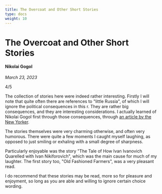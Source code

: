 ```yaml
---
title: The Overcoat and Other Short Stories
type: docs
weight: 10
---
```


# The Overcoat and Other Short Stories

#### Nikolai Gogol

*March 23, 2023*  

4/5  

The collection of stories here were indeed rather interesting. Firstly I will note that quite often there are 
references to "little Russia", of which I will ignore the political consequences in this r. They are rather big 
consequences, and they are interesting considerations. I actually learned of Nikolai Gogol first through those 
consequences, through [an article by the New Yorker](https://www.newyorker.com/magazine/2023/01/30/rereading-russian-classics-in-the-shadow-of-the-ukraine-war).  

The stories themselves were very charming otherwise, and often very humorous. There were quite a few moments I 
caught myself laughing, as opposed to just smiling or exhaling with a small degree of sharpness.  

Particularly enjoyable was the story "The Tale of How Ivan Ivanovich Quarelled with Ivan Nikiforovich", which 
was the main cause for much of my laughter. The first story too, "Old Fashioned Farmers", was a very pleasant 
read.  

I do recommend that these stories may be read, more so for pleasure and enjoyment, so long as you are able and 
willing to ignore certain choice wording.  

